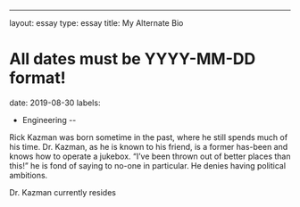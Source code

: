 ---
layout: essay
type: essay
title: My Alternate Bio
# All dates must be YYYY-MM-DD format!
date: 2019-08-30
labels:
  - Engineering
--

Rick Kazman was born sometime in the past, where he still spends much of his time. Dr. Kazman, as he is known to his friend, is a former has-been and knows how to operate a jukebox.  “I’ve been thrown out of better places than this!” he is fond of saying to no-one in particular.  He denies having political ambitions.

Dr. Kazman currently resides
